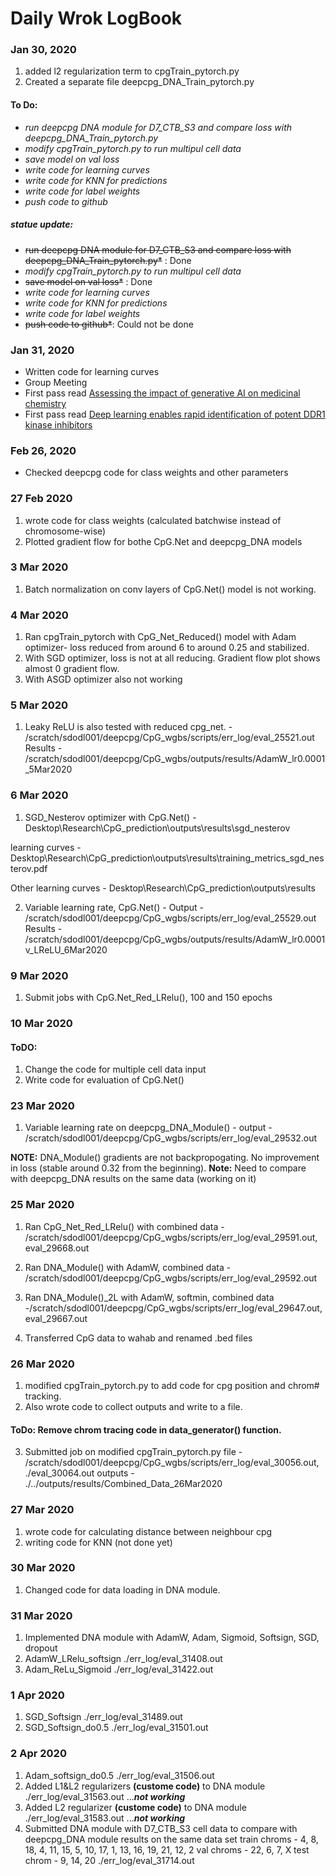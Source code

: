 # Daily Wrok LogBook

### Jan 30, 2020
  1. added l2 regularization term to cpgTrain_pytorch.py
  2. Created a separate file deepcpg_DNA_Train_pytorch.py
  
  #### To Do:
  + *run deepcpg DNA module for D7_CTB_S3 and compare loss with deepcpg_DNA_Train_pytorch.py*
  + *modify cpgTrain_pytorch.py to run multipul cell data*
  + *save model on val loss*
  + *write code for learning curves*
  + *write code for KNN for predictions*
  + *write code for label weights*
  + *push code to github*

  ##### statue update:
  + ~~run deepcpg DNA module for D7_CTB_S3 and compare loss with deepcpg_DNA_Train_pytorch.py*~~ : Done
  + *modify cpgTrain_pytorch.py to run multipul cell data*
  + ~~save model on val loss*~~ : Done
  + *write code for learning curves*
  + *write code for KNN for predictions*
  + *write code for label weights*
  + ~~push code to github*~~: Could not be done
### Jan 31, 2020
+ Written code for learning curves 
+ Group Meeting
+ First pass read [Assessing the impact of generative AI on medicinal chemistry](https://www.nature.com/articles/s41587-020-0418-2#article-info)
+ First pass read [Deep learning enables rapid identification of potent DDR1 kinase inhibitors](https://www.nature.com/articles/s41587-019-0224-x#article-info)

### Feb 26, 2020
  + Checked deepcpg code for class weights and other parameters
  
### 27 Feb 2020
  1. wrote code for class weights (calculated batchwise instead of chromosome-wise)
  1. Plotted gradient flow for bothe CpG.Net and deepcpg_DNA models

### 3 Mar 2020
  1. Batch normalization on conv layers of  CpG.Net() model is not working. 

### 4 Mar 2020
  1. Ran cpgTrain_pytorch with CpG_Net_Reduced() model with Adam optimizer- loss reduced from around 6 to around 0.25 and stabilized. 
  2. With SGD optimizer, loss is not at all reducing. Gradient flow plot shows almost 0 gradient flow.
  3. With ASGD optimizer also not working
  
### 5 Mar 2020
  1. Leaky ReLU is also tested with reduced cpg_net.  - /scratch/sdodl001/deepcpg/CpG_wgbs/scripts/err_log/eval_25521.out
  Results - /scratch/sdodl001/deepcpg/CpG_wgbs/outputs/results/AdamW_lr0.0001_5Mar2020
### 6 Mar 2020
  1. SGD_Nesterov optimizer with CpG.Net() - Desktop\Research\CpG_prediction\outputs\results\sgd_nesterov
    
   learning curves - Desktop\Research\CpG_prediction\outputs\results\training_metrics_sgd_nesterov.pdf
   
   Other learning curves - Desktop\Research\CpG_prediction\outputs\results
   
  2. Variable learning rate, CpG.Net() - Output - /scratch/sdodl001/deepcpg/CpG_wgbs/scripts/err_log/eval_25529.out
  Results - /scratch/sdodl001/deepcpg/CpG_wgbs/outputs/results/AdamW_lr0.0001v_LReLU_6Mar2020

### 9 Mar 2020
  1. Submit jobs with CpG.Net_Red_LRelu(), 100 and 150 epochs
  
### 10 Mar 2020
  #### ToDO:
  1. Change the code for multiple cell data input
  2. Write code for evaluation of CpG.Net()
### 23 Mar 2020
  1. Variable learning rate on deepcpg_DNA_Module() - output - /scratch/sdodl001/deepcpg/CpG_wgbs/scripts/err_log/eval_29532.out

  __NOTE:__ DNA_Module() gradients are not backpropogating. No improvement in loss (stable around 0.32 from the beginning).
  __Note:__ Need to compare with deepcpg_DNA results on the same data (working on it)

### 25 Mar 2020
   1. Ran CpG_Net_Red_LRelu() with combined data - /scratch/sdodl001/deepcpg/CpG_wgbs/scripts/err_log/eval_29591.out, eval_29668.out
   2. Ran DNA_Module() with AdamW, combined data - /scratch/sdodl001/deepcpg/CpG_wgbs/scripts/err_log/eval_29592.out
  
  3. Ran DNA_Module()_2L with AdamW, softmin, combined data -/scratch/sdodl001/deepcpg/CpG_wgbs/scripts/err_log/eval_29647.out, eval_29667.out
  4. Transferred CpG data to wahab and renamed .bed files 
### 26 Mar 2020
  1. modified cpgTrain_pytorch.py to add code for cpg position and chrom# tracking.
  2. Also wrote code to collect outputs and write to a file.
  #### ToDo: Remove chrom tracing code in data_generator() function.
  3. Submitted job on modified cpgTrain_pytorch.py file - /scratch/sdodl001/deepcpg/CpG_wgbs/scripts/err_log/eval_30056.out, ./eval_30064.out
  outputs - ./../outputs/results/Combined_Data_26Mar2020
### 27 Mar 2020
  1. wrote code for calculating distance between neighbour cpg
  2. writing code for KNN (not done yet)
### 30 Mar 2020
  1. Changed code for data loading in DNA module.
### 31 Mar 2020 
  1. Implemented DNA module with AdamW, Adam, Sigmoid, Softsign, SGD, dropout
  2. AdamW_LRelu_softsign ./err_log/eval_31408.out
  3. Adam_ReLu_Sigmoid ./err_log/eval_31422.out
### 1 Apr 2020
  1. SGD_Softsign ./err_log/eval_31489.out
  2. SGD_Softsign_do0.5 ./err_log/eval_31501.out
### 2 Apr 2020
  1. Adam_softsign_do0.5 ./err_log/eval_31506.out
  2. Added L1&L2 regularizers __(custome code)__ to DNA module ./err_log/eval_31563.out   ...*__not working__*
  3. Added L2 regularizer __(custome code)__ to DNA module ./err_log/eval_31583.out   ...__*not working*__
  4. Submitted DNA module with D7_CTB_S3 cell data to compare with deepcpg_DNA module results on the same data set 
  train chroms - 4, 8, 18, 4, 11, 15, 5, 10, 17, 1, 13, 16, 19, 21, 12, 2 
  val chroms - 22, 6, 7, X
  test chrom - 9, 14, 20 ./err_log/eval_31714.out
